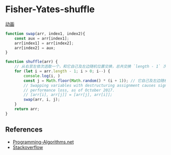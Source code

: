 # Fisher-Yates-shuffle
[动画](https://www.programming-algorithms.net/article/43676/Fisher-Yates-shuffle)

```js
function swap(arr, index1, index2){
    const aux = arr[index1];
    arr[index1] = arr[index2];
    arr[index2] = aux;
}

function shuffle(arr) {
    // 从右至左依次选取一个，和它自己及左边随机位置交换，总共交换 `length - 1` 次
    for (let i = arr.length - 1; i > 0; i--) {
        console.log(i, )
        const j = Math.floor(Math.random() * (i + 1)); // 它自己及左边随机位置
        // Swapping variables with destructuring assignment causes significant
        // performance loss, as of October 2017.
        // [arr[i], arr[j]] = [arr[j], arr[i]];
        swap(arr, i, j);
    }
    return arr;
}
```


## References
* [Programming-Algorithms.net](https://www.programming-algorithms.net/article/43676/Fisher-Yates-shuffle)
* [Stackoverflow](https://stackoverflow.com/questions/6274339/how-can-i-shuffle-an-array)
